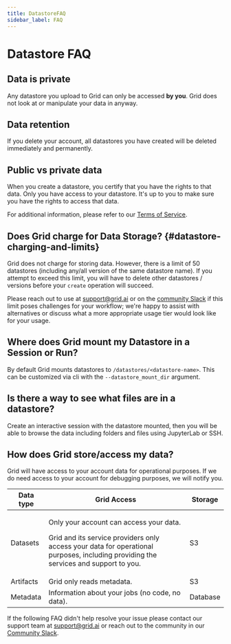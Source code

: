 ```yaml
---
title: DatastoreFAQ
sidebar_label: FAQ
---
```


# Datastore FAQ

## Data is private

Any datastore you upload to Grid can only be accessed **by you**. Grid does not look at or
manipulate your data in anyway.

## Data retention

If you delete your account, all datastores you have created will be deleted immediately
and permanently.

## Public vs private data

When you create a datastore, you certify that you have the rights to that data. Only you
have access to your datastore. It's up to you to make sure you have the rights to access
that data. 

For additional information, please refer to our [Terms of Service](https://www.grid.ai/terms-of-service/).

## Does Grid charge for Data Storage? {#datastore-charging-and-limits}

Grid does not charge for storing data. However, there is a limit of 50 datastores
(including any/all version of the same datastore name). If you attempt to exceed this
limit, you will have to delete other datastores / versions before your `create` operation
will succeed. 

Please reach out to use at [support@grid.ai](mailto:support@grid.ai) or on the [community
Slack](https://gridai-community.slack.com) if this limit poses challenges for your
workflow; we're happy to assist with alternatives or discuss what a more appropriate usage
tier would look like for your usage.

## Where does Grid mount my Datastore in a Session or Run?

By default Grid mounts datastores to `/datastores/<datastore-name>`. This can be
customized via cli with the  `--datastore_mount_dir` argument.

## Is there a way to see what files are in a datastore?

Create an interactive session with the datastore mounted, then you will be able to browse
the data including folders and files using JupyterLab or SSH.

## How does Grid store/access my data?

Grid will have access to your account data for operational purposes. If we do need access
to your account for debugging purposes, we will notify you.

<table>
  <thead>
    <tr>
      <th className="text-align-left">Data type</th>
      <th className="text-align-left">Grid Access</th>
      <th className="text-align-left">Storage</th>
    </tr>
  </thead>
  <tbody>
    <tr>
      <td className="text-align-left">Datasets</td>
      <td className="text-align-left">
        <p>Only your account can access your data.</p>
        <p>Grid and its service providers only access your data for operational purposes,
          including providing the services and support to you.</p>
      </td>
      <td className="text-align-left">S3</td>
    </tr>
    <tr>
      <td className="text-align-left">Artifacts</td>
      <td className="text-align-left">Grid only reads metadata.</td>
      <td className="text-align-left">S3</td>
    </tr>
    <tr>
      <td className="text-align-left">Metadata</td>
      <td className="text-align-left">Information about your jobs (no code, no data).</td>
      <td className="text-align-left">Database</td>
    </tr>
  </tbody>
</table>


If the following FAQ didn't help resolve your issue please contact our support team at 
[support@grid.ai](mailto:support@grid.ai) or reach out to the community in our [Community Slack](https://gridai-community.slack.com).
